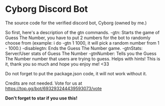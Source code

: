 # Cyborg Discord Bot
The source code for the verified discord bot, Cyborg (owned by me.)

So first, here's a description of the gtn commands.
-gtn: Starts the game of Guess The Number, you have to put 2 numbers for the bot to randomly choose from (example: i do -gtn 1 1000, it will pick a random number from 1 - 1000.)
-disablegtn: Ends the Guess The Number game.
-gtnStats: Server/User stats of Guess The Number
-gtnNumber: Tells you the Guess The Number number that users are trying to guess. Helps with hints!
This is it, thank you so much and hope you enjoy me! <33

Do not forget to put the package.json code, it will not work without it.

Credits are not needed.
Vote for us at https://top.gg/bot/693293244439593073/vote

**Don't forget to star if you use this!**
